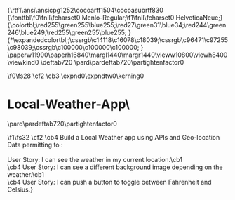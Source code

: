 {\rtf1\ansi\ansicpg1252\cocoartf1504\cocoasubrtf830
{\fonttbl\f0\fnil\fcharset0 Menlo-Regular;\f1\fnil\fcharset0 HelveticaNeue;}
{\colortbl;\red255\green255\blue255;\red27\green31\blue34;\red244\green246\blue249;\red255\green255\blue255;
}
{\*\expandedcolortbl;;\cssrgb\c14118\c16078\c18039;\cssrgb\c96471\c97255\c98039;\cssrgb\c100000\c100000\c100000;
}
\paperw11900\paperh16840\margl1440\margr1440\vieww10800\viewh8400\viewkind0
\deftab720
\pard\pardeftab720\partightenfactor0

\f0\fs28 \cf2 \cb3 \expnd0\expndtw0\kerning0
# Local-Weather-App\
\pard\pardeftab720\partightenfactor0

\f1\fs32 \cf2 \cb4 Build a Local Weather app using APIs and Geo-location Data permitting to :\
\
User Story: I can see the weather in my current location.\cb1 \
\cb4 User Story: I can see a different background image depending on the weather.\cb1 \
\cb4 User Story: I can push a button to toggle between Fahrenheit and Celsius.}